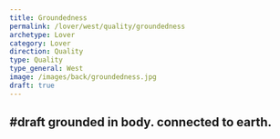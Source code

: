 ```yaml
---
title: Groundedness
permalink: /lover/west/quality/groundedness
archetype: Lover
category: Lover
direction: Quality
type: Quality
type_general: West
image: /images/back/groundedness.jpg
draft: true
---
```

#draft grounded in body. connected to earth.
---
